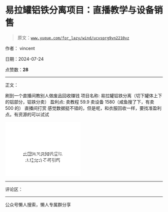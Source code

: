 # 易拉罐铝铁分离项目：直播教学与设备销售

> 原文：[`www.yuque.com/for_lazy/wind/ucvsprg9vn2210vz`](https://www.yuque.com/for_lazy/wind/ucvsprg9vn2210vz)

作者： vincent

日期：2024-07-24

点赞数：**28**

* * *

正文：

刷到一个直播间教别人做废品回收赚钱 项目名称: 易拉罐铝铁分离（切下罐体上下的铝部分，铝铁分卖） 盈利点: 卖教程 59.9
卖设备 1580（咸鱼搜了下，有卖 500 的） 直播间打赏 感觉数据挺不错的，但是呢，和衣服回收一样，要找准盈利点。有资源的可以试试

![](img/71419b7c6b422d1e464375c1af7d44d2.png "None")

* * *

评论区：

* * *

公众号懒人搜索，懒人专属群分享